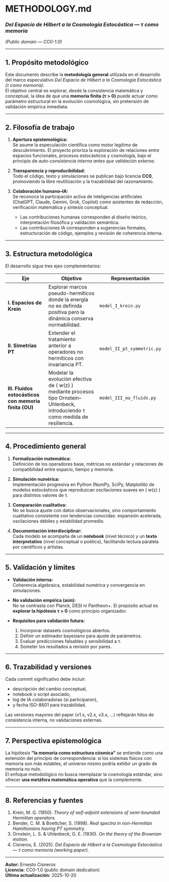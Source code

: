 # METHODOLOGY.md  
### *Del Espacio de Hilbert a la Cosmología Estocástica — τ como memoria*  
*(Public domain — CC0-1.0)*  

---

## 1. Propósito metodológico  
Este documento describe la **metodología general** utilizada en el desarrollo del marco especulativo *Del Espacio de Hilbert a la Cosmología Estocástica (τ como memoria)*.  
El objetivo central es explorar, desde la consistencia matemática y conceptual, la idea de que una **memoria finita (τ > 0)** puede actuar como parámetro estructural en la evolución cosmológica, sin pretensión de validación empírica inmediata.

---

## 2. Filosofía de trabajo  

1. **Apertura epistemológica:**  
   Se asume la especulación científica como motor legítimo de descubrimiento. El proyecto prioriza la exploración de relaciones entre espacios funcionales, procesos estocásticos y cosmología, bajo el principio de *auto-consistencia interna antes que validación externa*.

2. **Transparencia y reproducibilidad:**  
   Todo el código, texto y simulaciones se publican bajo licencia **CC0**, promoviendo la libre reutilización y la trazabilidad del razonamiento.

3. **Colaboración humano–IA:**  
   Se reconoce la participación activa de inteligencias artificiales (ChatGPT, Claude, Gemini, Grok, Copilot) como asistentes de redacción, verificación matemática y síntesis conceptual.  
   - Las contribuciones humanas corresponden al diseño teórico, interpretación filosófica y validación semántica.  
   - Las contribuciones IA corresponden a sugerencias formales, estructuración de código, ejemplos y revisión de coherencia interna.

---

## 3. Estructura metodológica  

El desarrollo sigue tres ejes complementarios:

| Eje | Objetivo | Representación |
|-----|-----------|----------------|
| **I. Espacios de Krein** | Explorar marcos pseudo-hermíticos donde la energía no es definida positiva pero la dinámica conserva normabilidad. | `model_I_krein.py` |
| **II. Simetrías PT** | Extender el tratamiento anterior a operadores no hermíticos con invariancia PT. | `model_II_pt_symmetric.py` |
| **III. Fluidos estocásticos con memoria finita (OU)** | Modelar la evolución efectiva de \( w(z) \) mediante procesos tipo Ornstein–Uhlenbeck, introduciendo τ como medida de resiliencia. | `model_III_ou_fluids.py` |

---

## 4. Procedimiento general  

1. **Formalización matemática:**  
   Definición de los operadores base, métricas no estándar y relaciones de compatibilidad entre espacio, tiempo y memoria.  

2. **Simulación numérica:**  
   Implementación progresiva en Python (NumPy, SciPy, Matplotlib) de modelos estocásticos que reproduzcan oscilaciones suaves en \( w(z) \) para distintos valores de τ.  

3. **Comparación cualitativa:**  
   No se busca ajuste con datos observacionales, sino comportamiento cualitativo consistente con tendencias conocidas: expansión acelerada, oscilaciones débiles y estabilidad promedio.  

4. **Documentación interdisciplinar:**  
   Cada modelo se acompaña de un **notebook** (nivel técnico) y un **texto interpretativo** (nivel conceptual o poético), facilitando lectura paralela por científicos y artistas.  

---

## 5. Validación y límites  

- **Validación interna:**  
  Coherencia algebraica, estabilidad numérica y convergencia en simulaciones.  

- **No validación empírica (aún):**  
  No se contrasta con Planck, DESI ni Pantheon+. El propósito actual es **explorar la hipótesis τ > 0** como principio organizador.  

- **Requisitos para validación futura:**  
  1. Incorporar datasets cosmológicos abiertos.  
  2. Definir un estimador bayesiano para ajuste de parámetros.  
  3. Evaluar predicciones falsables y sensibilidad a τ.  
  4. Someter los resultados a revisión por pares.  

---

## 6. Trazabilidad y versiones  

Cada commit significativo debe incluir:
- descripción del cambio conceptual,  
- notebook o script asociado,  
- log de IA colaboradoras (si participaron),  
- y fecha ISO-8601 para trazabilidad.  

Las versiones mayores del paper (v1.x, v2.x, v3.x, …) reflejarán hitos de consistencia interna, no validaciones externas.

---

## 7. Perspectiva epistemológica  

La hipótesis **“la memoria como estructura cósmica”** se entiende como una extensión del principio de correspondencia: si los sistemas físicos con memoria son más estables, el universo mismo podría exhibir un grado de memoria no nulo.  
El enfoque metodológico no busca reemplazar la cosmología estándar, sino ofrecer **una metáfora matemática operativa** que la complemente.

---

## 8. Referencias y fuentes  

1. Krein, M. G. (1950). *Theory of self-adjoint extensions of semi-bounded Hermitian operators.*  
2. Bender, C. M. & Boettcher, S. (1998). *Real spectra in non-Hermitian Hamiltonians having PT symmetry.*  
3. Ornstein, L. S. & Uhlenbeck, G. E. (1930). *On the theory of the Brownian motion.*  
4. Cisneros, E. (2025). *Del Espacio de Hilbert a la Cosmología Estocástica — τ como memoria (working paper).*  

---

**Autor:** Ernesto Cisneros  
**Licencia:** CC0-1.0 (public domain dedication)  
**Última actualización:** 2025-10-20
